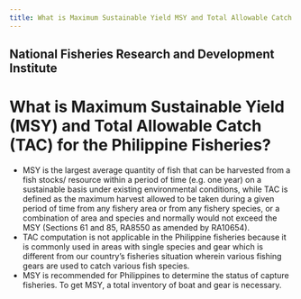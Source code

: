 ```yaml
---
title: What is Maximum Sustainable Yield MSY and Total Allowable Catch TAC for the Philippine Fisheries
---
```


## National Fisheries Research and Development Institute

# What is Maximum Sustainable Yield (MSY) and Total Allowable Catch (TAC) for the Philippine Fisheries?


 - MSY is the largest average quantity of fish that can be harvested from a  fish stocks/ resource within a period of time (e.g. one year) on a sustainable basis under existing environmental conditions, while TAC is defined as the maximum harvest allowed to be taken during a given period of time from any fishery area or from any fishery species, or a combination of area and species and normally would not exceed the MSY (Sections 61 and 85, RA8550 as amended by RA10654). 
 - TAC computation is not applicable in the Philippine fisheries because it is commonly used in areas with single species and gear which is different from our country’s fisheries situation wherein various fishing gears are used to catch various fish species.
 - MSY is recommended for Philippines to determine the status of capture fisheries. To get MSY, a total inventory of boat and gear is necessary.
